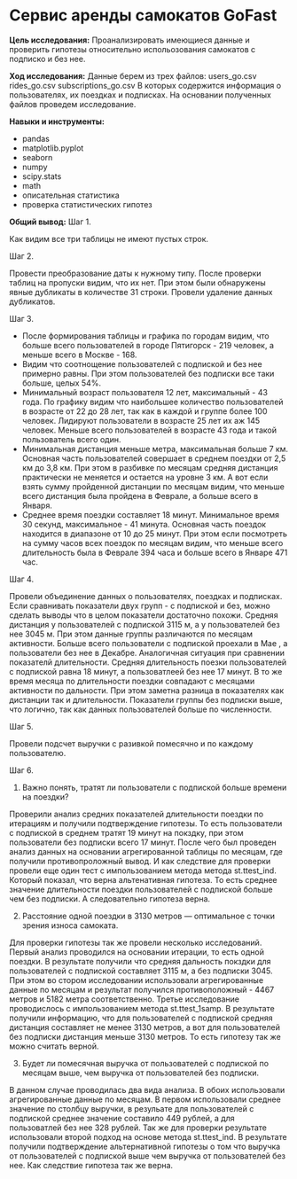 # Сервис аренды самокатов GoFast

**Цель исследования:**
Проанализировать имеющиеся данные и проверить гипотезы относительно испольозования самокатов с подписко и без нее.

**Ход исследования:**
Данные берем из трех файлов:
users_go.csv
rides_go.csv
subscriptions_go.csv
В которых содержится информация о пользователях, их поездках и подписках. На основании полученных файлов проведем исследование.

**Навыки и инструменты:**
- pandas
- matplotlib.pyplot
- seaborn
- numpy
- scipy.stats
- math
- описательная статистика
- проверка статистических гипотез

**Общий вывод:**
Шаг 1.

Как видим все три таблицы не имеют пустых строк.

Шаг 2.

Провести преобразование даты к нужному типу. После проверки таблиц на пропуски видим, что их нет. При этом были обнаружены явные дубликаты в количестве 31 строки. Провели удаление данных дубликатов.

Шаг 3.

- После формирования таблицы и графика по городам видим, что больше всего пользователей в городе Пятигорск - 219 человек, а меньше всего в Москве - 168.
- Видим что соотнощение пользователей с подпиской и без нее примерно равны. При этом пользователей без подписки все таки больше, целых 54%.
- Минимальный возраст пользователя 12 лет, максимальный - 43 года. По графику видим что наибольшее количество пользователей в возрасте от 22 до 28 лет, так как в каждой и группе более 100 человек. Лидируют пользователи в возрасте 25 лет их аж 145 человек. Меньше всего пользователей в возрасте 43 года и такой пользователь всего один.
- Минимальная дистанция меньше метра, максимальная больше 7 км. Основная часть пользователей совершает в среднем поездки от 2,5 км до 3,8 км. При этом в разбивке по месяцам средняя дистанция практически не меняется и остается на уровне 3 км. А вот если взять сумму пройденной дистанции по месяцам видим, что меньше всего дистанция была пройдена в Феврале, а больше всего в Января.
- Среднее время поездки составляет 18 минут. Минимальное время 30 секунд, максимальное - 41 минута. Основная часть поездок находится в диапазоне от 10 до 25 минут. При этом если посмотреть на сумму часов всех поездок по месяцам видим, что меньше всего длительность была в Феврале 394 часа и больше всего в Январе 471 час.

Шаг 4.

Провели объединение данных о пользователях, поездках и подписках.
Если сравнивать показатели двух групп - с подпиской и без, можно сделать выводы что в целом показатели достаточно похожи. Средняя дистанция у пользователей с подпиской 3115 м, а у пользователей без нее 3045 м. При этом данные группы различаются по месяцам активности. Больше всего пользователи с подпиской проехали в Мае , а пользователи без нее в Декабре. Аналогичная ситуация при сравнении показателй длительности. Средняя длительность поезки пользователей с подпиской равна 18 минут, а пользоватлеей без нее 17 минут. В то же время месяца по длительности поездки совпадают с месяцами активности по дальности. При этом заметна разница в показателях как дистанции так и длительности. Показатели группы без подписки выше, что логично, так как данных пользователей больше по численности.

Шаг 5.

Провели подсчет выручки с разивкой помесячно и по каждому пользователю.

Шаг 6.

1) Важно понять, тратят ли пользователи с подпиской больше времени на поездки?

Проверили анализ средних показателей длительности поездки по итерациям и получили подтверждение гипотезы. То есть пользователи с подпиской в среднем тратят 19 минут на покздку, при этом пользователи без подписки всего 17 минут. После чего был проведен анализ данных на основании агрегированной таблицы по месяцам, где получили противопроложный вывод. И как следствие для проверки провели еще один тест с импользованием метода метода st.ttest_ind. Который показал, что верна альтенативная гипотеза. То есть среднее значение длительности поездки пользователей с подпиской больше чем без подписки. А следовательно гипотеза верна.

2) Расстояние одной поездки в 3130 метров — оптимальное с точки зрения износа самоката.

Для проверки гипотезы так же провели несколько исследований. Первый анализ проводился на основании итерации, то есть одной поездки. В результате получили что средняя дальность покздки для пользователей с подпиской составляет 3115 м, а без подписки 3045. При этом во стором исследовании использовали агрегированные данные по месяцам и результат получился противоположный - 4467 метров и 5182 метра соответственно. Третье исследование проводислось с импользованием метода st.ttest_1samp. В результате получили информацию, что для пользователей с подпиской средняя дистанция составляет не менее 3130 метров, а вот для пользователей без подписки дистанция меньше 3130 метров. То есть гипотезу так же можно считать верной.

3) Будет ли помесячная выручка от пользователей с подпиской по месяцам выше, чем выручка от пользователей без подписки.

В данном случае проводилась два вида анализа. В обоих использовали агрегированные данные по месяцам. В первом использовали среднее значение по столбцу выручки, в резульате для пользователей с подпиской среднее значение составило 449 рублей, а для пользоватлей без нее 328 рублей. Так же для проверки результате использовали второй подход на основе метода st.ttest_ind. В результате получили подтверждение альтернативной гипотезы о том что выручка от пользователей с подпиской выше чем выручка от пользователей без нее. Как следствие гипотеза так же верна.